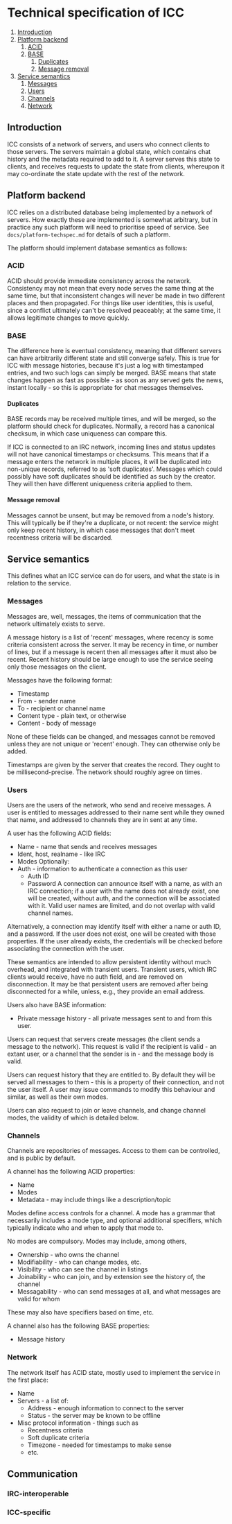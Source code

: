 # Technical specification of ICC

1. [Introduction](#introduction)
2. [Platform backend](#platform-backend)
    1. [ACID](#acid)
    2. [BASE](#base)
        1. [Duplicates](#duplicates)
        2. [Message removal](#message-removal)
3. [Service semantics](#service-semantics)
    1. [Messages](#messages)
    2. [Users](#users)
    3. [Channels](#channels)
    4. [Network](#network)

## Introduction

ICC consists of a network of servers, and users who connect clients to those servers. The servers maintain a global state, which contains chat history and the metadata required to add to it. A server serves this state to clients, and receives requests to update the state from clients, whereupon it may co-ordinate the state update with the rest of the network.


## Platform backend

ICC relies on a distributed database being implemented by a network of servers. How exactly these are implemented is somewhat arbitrary, but in practice any such platform will need to prioritise speed of service. See `docs/platform-techspec.md` for details of such a platform.

The platform should implement database semantics as follows:

### ACID

ACID should provide immediate consistency across the network. Consistency may not mean that every node serves the same thing at the same time, but that inconsistent changes will never be made in two different places and then propagated. For things like user identities, this is useful, since a conflict ultimately can't be resolved peaceably; at the same time, it allows legitimate changes to move quickly.

### BASE

The difference here is eventual consistency, meaning that different servers can have arbitrarily different state and still converge safely. This is true for ICC with message histories, because it's just a log with timestamped entries, and two such logs can simply be merged. BASE means that state changes happen as fast as possible - as soon as any served gets the news, instant locally - so this is appropriate for chat messages themselves.

#### Duplicates

BASE records may be received multiple times, and will be merged, so the platform should check for duplicates. Normally, a record has a canonical checksum, in which case uniqueness can compare this.

If ICC is connected to an IRC network, incoming lines and status updates will not have canonical timestamps or checksums. This means that if a message enters the network in multiple places, it will be duplicated into non-unique records, referred to as 'soft duplicates'. Messages which could possibly have soft duplicates should be identified as such by the creator. They will then have different uniqueness criteria applied to them.

#### Message removal

Messages cannot be unsent, but may be removed from a node's history. This will typically be if they're a duplicate, or not recent: the service might only keep recent history, in which case messages that don't meet recentness criteria will be discarded.


## Service semantics

This defines what an ICC service can do for users, and what the state is in relation to the service.

### Messages

Messages are, well, messages, the items of communication that the network ultimately exists to serve. 

A message history is a list of 'recent' messages, where recency is some criteria consistent across the server. It may be recency in time, or number of lines, but if a message is recent then all messages after it must also be recent. Recent history should be large enough to use the service seeing only those messages on the client.

Messages have the following format:
* Timestamp
* From - sender name
* To - recipient or channel name
* Content type - plain text, or otherwise
* Content - body of message

None of these fields can be changed, and messages cannot be removed unless they are not unique or 'recent' enough. They can otherwise only be added. 

Timestamps are given by the server that creates the record. They ought to be millisecond-precise. The network should roughly agree on times.


### Users

Users are the users of the network, who send and receive messages. A user is entitled to messages addressed to their name sent while they owned that name, and addressed to channels they are in sent at any time.

A user has the following ACID fields:
* Name - name that sends and receives messages
* Ident, host, realname - like IRC
* Modes
Optionally:
* Auth - information to authenticate a connection as this user
    * Auth ID
    * Password
A connection can announce itself with a name, as with an IRC connection; if a user with the name does not already exist, one will be created, without auth, and the connection will be associated with it. Valid user names are limited, and do not overlap with valid channel names.

Alternatively, a connection may identify itself with either a name or auth ID, and a password. If the user does not exist, one will be created with those properties. If the user already exists, the credentials will be checked before associating the connection with the user.

These semantics are intended to allow persistent identity without much overhead, and integrated with transient users. Transient users, which IRC clients would receive, have no auth field, and are removed on disconnection. It may be that persistent users are removed after being disconnected for a while, unless, e.g., they provide an email address.

Users also have BASE information:
* Private message history - all private messages sent to and from this user.

Users can request that servers create messages (the client sends a message to the network). This request is valid if the recipient is valid - an extant user, or a channel that the sender is in - and the message body is valid.

Users can request history that they are entitled to. By default they will be served all messages to them - this is a property of their connection, and not the user itself. A user may issue commands to modify this behaviour and similar, as well as their own modes.

Users can also request to join or leave channels, and change channel modes, the validity of which is detailed below. 


### Channels

Channels are repositories of messages. Access to them can be controlled, and is public by default.

A channel has the following ACID properties:
* Name
* Modes
* Metadata - may include things like a description/topic

Modes define access controls for a channel. A mode has a grammar that necessarily includes a mode type, and optional additional specifiers, which typically indicate who and when to apply that mode to.

No modes are compulsory. Modes may include, among others, 
* Ownership - who owns the channel
* Modifiability - who can change modes, etc.
* Visibility - who can see the channel in listings
* Joinability - who can join, and by extension see the history of, the channel
* Messagability - who can send messages at all, and what messages are valid for whom

These may also have specifiers based on time, etc.

A channel also has the following BASE properties:
* Message history


### Network

The network itself has ACID state, mostly used to implement the service in the first place:
* Name
* Servers - a list of:
    * Address - enough information to connect to the server
    * Status - the server may be known to be offline
* Misc protocol information - things such as
    * Recentness criteria 
    * Soft duplicate criteria
    * Timezone - needed for timestamps to make sense
    * etc.


## Communication

### IRC-interoperable

### ICC-specific
